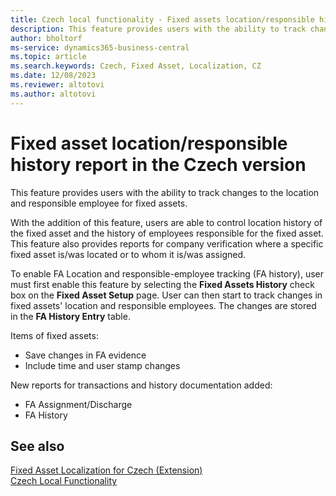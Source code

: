 ```yaml
---
title: Czech local functionality - Fixed assets location/responsible history report
description: This feature provides users with the ability to track changes to the location and responsible employee for fixed assets.
author: bholtorf
ms-service: dynamics365-business-central
ms.topic: article
ms.search.keywords: Czech, Fixed Asset, Localization, CZ
ms.date: 12/08/2023
ms.reviewer: altotovi
ms.author: altotovi
---
```


# Fixed asset location/responsible history report in the Czech version

This feature provides users with the ability to track changes to the location and responsible employee for fixed assets.

With the addition of this feature, users are able to control location history of the fixed asset and the history of employees responsible for the fixed asset.
This feature also provides reports for company verification where a specific fixed asset is/was located or to whom it is/was assigned.

To enable FA Location and responsible-employee tracking (FA history), user must first enable this feature by selecting the **Fixed Assets History** check box on the **Fixed Asset Setup** page. User can then start to track changes in fixed assets' location and responsible employees. The changes are stored in the **FA History Entry** table.

Items of fixed assets:
- Save changes in FA evidence
- Include time and user stamp changes

New reports for transactions and history documentation added:
- FA Assignment/Discharge
- FA History

## See also

[Fixed Asset Localization for Czech (Extension)](ui-extensions-fixed-asset-localization-cz.md)  
[Czech Local Functionality](czech-local-functionality.md)  
